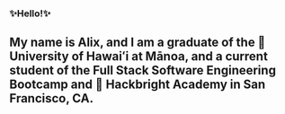 ### ✨Hello!✨

## My name is Alix, and I am a graduate of the 🌺 University of Hawaiʻi at Mānoa, and a current student of the Full Stack Software Engineering Bootcamp and 🔴 Hackbright Academy in San Francisco, CA.